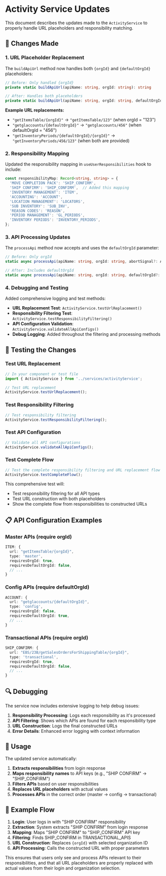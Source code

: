 # Activity Service Updates

This document describes the updates made to the `ActivityService` to properly handle URL placeholders and responsibility matching.

## 🔧 Changes Made

### 1. URL Placeholder Replacement

The `buildApiUrl` method now handles both `{orgId}` and `{defaultOrgId}` placeholders:

```typescript
// Before: Only handled {orgId}
private static buildApiUrl(apiName: string, orgId: string): string

// After: Handles both placeholders
private static buildApiUrl(apiName: string, orgId: string, defaultOrgId?: string | null): string
```

**Example URL replacements:**
- `"getItemsTable/{orgId}"` → `"getItemsTable/123"` (when orgId = "123")
- `"getglaccounts/{defaultOrgId}"` → `"getglaccounts/456"` (when defaultOrgId = "456")
- `"getInventoryPeriods/{defaultOrgId}/{orgId}"` → `"getInventoryPeriods/456/123"` (when both are provided)

### 2. Responsibility Mapping

Updated the responsibility mapping in `useUserResponsibilities` hook to include:

```typescript
const responsibilityMap: Record<string, string> = {
  'MOVE COMPLETION PACK': 'SHIP_CONFIRM',
  'SHIP CONFIRM': 'SHIP_CONFIRM',  // Added this mapping
  'INVENTORY MANAGEMENT': 'ITEM',
  'ACCOUNTING': 'ACCOUNT',
  'LOCATION MANAGEMENT': 'LOCATORS',
  'SUB INVENTORY': 'SUB_INV',
  'REASON CODES': 'REASON',
  'PERIOD MANAGEMENT': 'GL_PERIODS',
  'INVENTORY PERIODS': 'INVENTORY_PERIODS',
};
```

### 3. API Processing Updates

The `processApi` method now accepts and uses the `defaultOrgId` parameter:

```typescript
// Before: Only orgId
static async processApi(apiName: string, orgId: string, abortSignal?: AbortSignal)

// After: Includes defaultOrgId
static async processApi(apiName: string, orgId: string, defaultOrgId?: string | null, abortSignal?: AbortSignal)
```

### 4. Debugging and Testing

Added comprehensive logging and test methods:

- **URL Replacement Test**: `ActivityService.testUrlReplacement()`
- **Responsibility Filtering Test**: `ActivityService.testResponsibilityFiltering()`
- **API Configuration Validation**: `ActivityService.validateAllApiConfigs()`
- **Debug Logging**: Added throughout the filtering and processing methods

## 🧪 Testing the Changes

### Test URL Replacement

```typescript
// In your component or test file
import { ActivityService } from '../services/activityService';

// Test URL replacement
ActivityService.testUrlReplacement();
```

### Test Responsibility Filtering

```typescript
// Test responsibility filtering
ActivityService.testResponsibilityFiltering();
```

### Test API Configuration

```typescript
// Validate all API configurations
ActivityService.validateAllApiConfigs();
```

### Test Complete Flow

```typescript
// Test the complete responsibility filtering and URL replacement flow
ActivityService.testCompleteFlow();
```

This comprehensive test will:
- Test responsibility filtering for all API types
- Test URL construction with both placeholders
- Show the complete flow from responsibilities to constructed URLs

## 📋 API Configuration Examples

### Master APIs (require orgId)
```typescript
ITEM: {
  url: "getItemsTable/{orgId}",
  type: 'master',
  requiresOrgId: true,
  requiresDefaultOrgId: false,
  // ...
}
```

### Config APIs (require defaultOrgId)
```typescript
ACCOUNT: {
  url: "getglaccounts/{defaultOrgId}",
  type: 'config',
  requiresOrgId: false,
  requiresDefaultOrgId: true,
  // ...
}
```

### Transactional APIs (require orgId)
```typescript
SHIP_CONFIRM: {
  url: "EBS/23B/getSalesOrdersForShippingTable/{orgId}",
  type: 'transactional',
  requiresOrgId: true,
  requiresDefaultOrgId: false,
  // ...
}
```

## 🔍 Debugging

The service now includes extensive logging to help debug issues:

1. **Responsibility Processing**: Logs each responsibility as it's processed
2. **API Filtering**: Shows which APIs are found for each responsibility type
3. **URL Construction**: Logs the final constructed URLs
4. **Error Details**: Enhanced error logging with context information

## 🚀 Usage

The updated service automatically:

1. **Extracts responsibilities** from login response
2. **Maps responsibility names** to API keys (e.g., "SHIP CONFIRM" → "SHIP_CONFIRM")
3. **Filters APIs** based on user responsibilities
4. **Replaces URL placeholders** with actual values
5. **Processes APIs** in the correct order (master → config → transactional)

## 📱 Example Flow

1. **Login**: User logs in with "SHIP CONFIRM" responsibility
2. **Extraction**: System extracts "SHIP CONFIRM" from login response
3. **Mapping**: Maps "SHIP CONFIRM" to "SHIP_CONFIRM" API key
4. **Filtering**: Finds SHIP_CONFIRM in TRANSACTIONAL_APIS
5. **URL Construction**: Replaces `{orgId}` with selected organization ID
6. **API Processing**: Calls the constructed URL with proper parameters

This ensures that users only see and process APIs relevant to their responsibilities, and that all URL placeholders are properly replaced with actual values from their login and organization selection.
